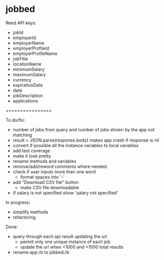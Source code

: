 jobbed
================

Reed API keys: 

- jobId
- employerId
- employerName
- employerProfileId
- employerProfileName
- jobTitle
- locationName
- minimumSalary
- maximumSalary
- currency
- expirationDate
- date
- jobDescription
- applications

================

To do/fix:

- number of jobs from query and number of jobs shown by the app not matching
- result = JSON.parse(response.body) makes app crash if response is nil
- convert if possible all the instance variables to local variables
- add test coverage
- make it look pretty
- rename methods and variables
- remove/add/reword comments where needed
- check if user inputs more than one word
	- format spaces into '-'
- add "Download CSV file" button
	- make CSV file downloadable
- if salary is not specified show 'salary not specified'

In progress:
- simplify methods
- refactoring

Done:
- query through each api result updating the url
	- permit only one unique instance of each job
	- update the url when <1000 and >1000 total results
- rename app.rb to jobbed.rb


